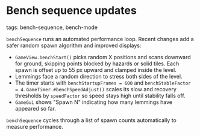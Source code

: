 # Bench sequence updates

tags: bench-sequence, bench-mode

`benchSequence` runs an automated performance loop. Recent changes add a safer random spawn algorithm and improved displays:

- `GameView.benchStart()` picks random X positions and scans downward for ground, skipping points blocked by hazards or solid tiles. Each spawn is offset up to 55 px upward and clamped inside the level.
- Lemmings face a random direction to stress both sides of the level.
- The timer starts with `benchStartupFrames = 600` and `benchStableFactor = 4`. `GameTimer.#benchSpeedAdjust()` scales its slow and recovery thresholds by `speedFactor` so speed stays high until stability falls off.
- `GameGui` shows "Spawn N" indicating how many lemmings have appeared so far.

`benchSequence` cycles through a list of spawn counts automatically to measure performance.

